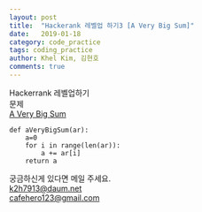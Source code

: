 ```yaml
---
layout: post
title:  "Hackerank 레벨업 하기3 [A Very Big Sum]"
date:   2019-01-18
category: code_practice
tags: coding_practice
author: Khel Kim, 김현호
comments: true
---
```


Hackerrank 레벨업하기  
문제  
[A Very Big Sum](https://www.hackerrank.com/challenges/a-very-big-sum/problem)

~~~
def aVeryBigSum(ar):
    a=0
    for i in range(len(ar)):
        a += ar[i]
    return a
~~~

궁금하신게 있다면 메일 주세요.  
k2h7913@daum.net  
cafehero123@gmail.com
